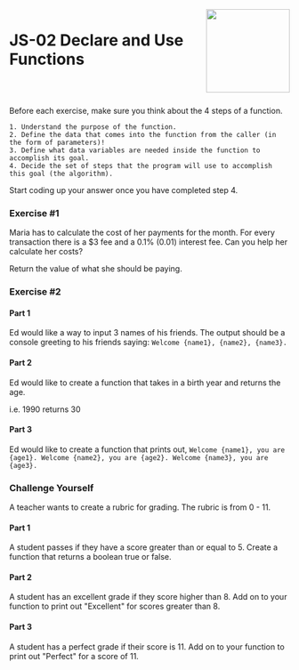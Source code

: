 <img align="right" width="150" height="150" src="https://media-exp1.licdn.com/dms/image/C4E0BAQF7BYCCZt5epw/company-logo_200_200/0?e=2159024400&v=beta&t=qUAFP9bUgBEEXGVQYpUXW1J_OiP8e0r4rFBpqp8OrxA">

# JS-02 Declare and Use Functions

 <br/>
 <br/>

Before each exercise, make sure you think about the 4 steps of a function.

```
1. Understand the purpose of the function.
2. Define the data that comes into the function from the caller (in the form of parameters)!
3. Define what data variables are needed inside the function to accomplish its goal.
4. Decide the set of steps that the program will use to accomplish this goal (the algorithm).
```

Start coding up your answer once you have completed step 4.

### Exercise #1

Maria has to calculate the cost of her payments for the month. For every transaction there is a $3 fee and a 0.1% (0.01) interest fee.
Can you help her calculate her costs?

Return the value of what she should be paying.

### Exercise #2

#### Part 1

Ed would like a way to input 3 names of his friends.
The output should be a console greeting to his friends saying:
`Welcome {name1}, {name2}, {name3}.`

#### Part 2

Ed would like to create a function that takes in a birth year and returns the age.

i.e. 1990 returns 30

#### Part 3

Ed would like to create a function that prints out,
`Welcome {name1}, you are {age1}. Welcome {name2}, you are {age2}. Welcome {name3}, you are {age3}.`

### Challenge Yourself

A teacher wants to create a rubric for grading. The rubric is from 0 - 11.

#### Part 1

A student passes if they have a score greater than or equal to 5.
Create a function that returns a boolean true or false.

#### Part 2

A student has an excellent grade if they score higher than 8.
Add on to your function to print out "Excellent" for scores greater than 8.

#### Part 3

A student has a perfect grade if their score is 11.
Add on to your function to print out "Perfect" for a score of 11.
